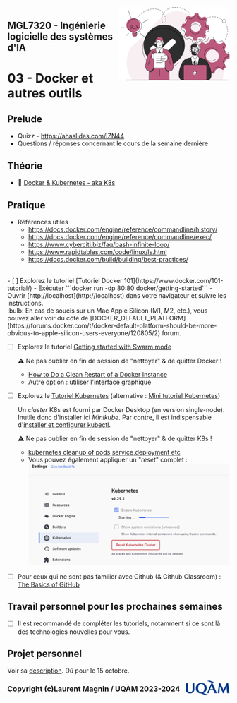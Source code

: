 <img style="float: right;" src="../../images/component_engineering.svg" alt="EngineeringAISystems" width="250"/>

## MGL7320 - Ingénierie logicielle des systèmes d'IA
# 03 - Docker et autres outils

## Prelude

- Quizz - https://ahaslides.com/IZN44
- Questions / réponses concernant le cours de la semaine dernière

## Théorie
- :book: [Docker & Kubernetes - aka K8s](<inf8200_cours3 - docker.pdf>)

## Pratique

- Références utiles
    * https://docs.docker.com/engine/reference/commandline/history/
    * https://docs.docker.com/engine/reference/commandline/exec/
    * https://www.cyberciti.biz/faq/bash-infinite-loop/
    * https://www.rapidtables.com/code/linux/ls.html
    * https://docs.docker.com/build/building/best-practices/
 
<br>
- [ ] Explorez le tutoriel [Tutoriel Docker 101](https://www.docker.com/101-tutorial/)
    - Exécuter ```docker run -dp 80:80 docker/getting-started```
    - Ouvrir [http://localhost](http://localhost) dans votre navigateur et suivre les instructions.
<br>
:bulb: En cas de soucis sur un Mac Apple Silicon (M1, M2, etc.), vous pouvez aller voir du côté de [DOCKER_DEFAULT_PLATFORM](https://forums.docker.com/t/docker-default-platform-should-be-more-obvious-to-apple-silicon-users-everyone/120805/2) forum.

- [ ] Explorez le tutoriel [Getting started with Swarm mode](https://docs.docker.com/engine/swarm/swarm-tutorial/)

    :warning: Ne pas oublier en fin de session de "nettoyer" & de quitter Docker !
    - [How to Do a Clean Restart of a Docker Instance](https://docs.tibco.com/pub/mash-local/4.3.0/doc/html/docker/GUID-BD850566-5B79-4915-987E-430FC38DAAE4.html)
    - Autre option : utiliser l'interface graphique

- [ ] Explorez le [Tutoriel Kubernetes](https://kubernetes.io/docs/tutorials/kubernetes-basics/deploy-app/deploy-intro/) (alternative : [Mini tutoriel Kubernetes](./mini_tutoriel_k8s.md))

    Un _cluster_ K8s est fourni par Docker Desktop (en version single-node). Inutile donc d'installer ici _Minikube_. Par contre, il est indispensable d'[installer et configurer kubectl](https://docs.docker.com/desktop/kubernetes/).

    :warning: Ne pas oublier en fin de session de "nettoyer" & de quitter K8s !
    - [kubernetes cleanup of pods,service,deployment etc](https://stackoverflow.com/questions/57014430/kubernetes-cleanup-of-pods-service-deployment-etc)
    - Vous pouvez également appliquer un "_reset_" complet :
![reset_k8s.png](reset_k8s.png)

- [ ] Pour ceux qui ne sont pas familier avec Github (& Github Classroom) : [The Basics of GitHub](https://classroom.github.com/a/rxrnLylo)

## Travail personnel pour les prochaines semaines

- [ ] Il est recommandé de compléter les tutoriels, notamment si ce sont là des technologies nouvelles pour vous.

## Projet personnel

Voir sa [description](../projet_personnel.md). Dû pour le 15 octobre.

<img style="float: right;" align="right" src="../../images/uqam.png" alt="uqàm" width="100"/>

### Copyright (c)Laurent Magnin / UQÀM 2023-2024
